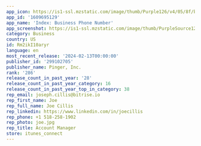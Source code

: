 ```yaml
---
app_icon: https://is1-ssl.mzstatic.com/image/thumb/Purple126/v4/05/8f/bb/058fbbf4-7c26-7f3c-3b84-8a31e2b2f53d/AppIcon-index-0-1x_U007emarketing-0-5-0-85-220.png/1024x1024bb.png
app_id: '1609695129'
app_name: 'Index: Business Phone Number'
app_screenshot: https://is1-ssl.mzstatic.com/image/thumb/PurpleSource126/v4/3b/d9/e5/3bd9e5cb-ed58-ab2f-7306-0da25e98c1a0/6b7a5589-6421-4f5f-b9ac-73e44ac95239_1284x2778_screen01.png/1284x2778bb.png
category: Business
country: US
id: Rm2ikI10aryr
language: en
most_recent_release: '2024-02-13T00:00:00'
publisher_id: '299102705'
publisher_name: Pinger, Inc.
rank: '286'
release_count_in_past_year: '28'
release_count_in_past_year_category: 16
release_count_in_past_year_top_in_category: 38
rep_email: joseph.cillis@bitrise.io
rep_first_name: Joe
rep_full_name: Joe Cillis
rep_linkedin: https://www.linkedin.com/in/joecillis
rep_phone: +1 518-258-1902
rep_photo: joe.jpg
rep_title: Account Manager
store: itunes_connect
---
```

